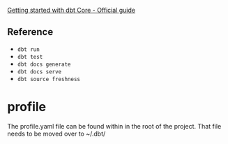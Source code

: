 
[Getting started with dbt Core - Official guide](https://docs.getdbt.com/docs/get-started/getting-started-dbt-core)


## Reference

* ```dbt run```
* ```dbt test```
* ```dbt docs generate```
* ```dbt docs serve```
* ```dbt source freshness```

# profile

The profile.yaml file can be found within in the root of the project. That file needs to be moved over to ~/.dbt/
